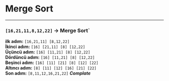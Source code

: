 # Merge Sort
---
### ``[16,21,11,8,12,22]`` -> Merge Sort`

 **ilk adım:** ``[16,21,11] [8,12,22]``<br>
 **İkinci adım:** ``[16] [21,11] [8] [12,22]`` <br>
 **Üçüncü adım:** ``[16] [11,21] [8] [12,22]`` <br>
 **Dördüncü adım:** ``[16] [11,21] [8] [12,22]``<br>
 **Beşinci adım:** ``[16] [11] [21] [8] [12] [22]``<br>
 **Altıncı adım:** ``[8] [11] [12] [16] [21] [22]``<br>
 **Son adım:** ``[8,11,12,16,21,22]`` ***Complate***<br>

